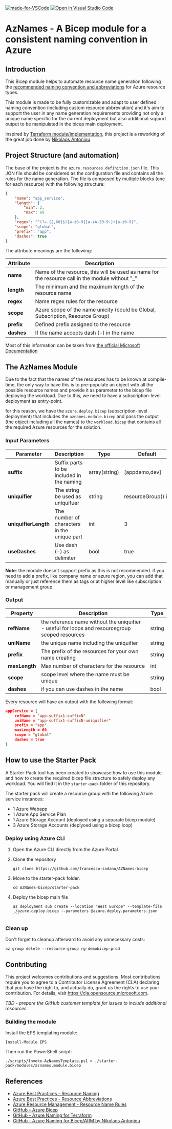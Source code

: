 [![made-for-VSCode](https://img.shields.io/badge/Made%20for-VSCode-1f425f.svg)](https://code.visualstudio.com/)
[![Open in Visual Studio Code](https://open.vscode.dev/badges/open-in-vscode.svg)](https://open.vscode.dev/francesco-sodano/bicep-azurenaming) 


# AzNames - A Bicep module for a consistent naming convention in Azure

## Introduction

This Bicep module helps to automate resource name generation following the [recommended naming convention and abbreviations](https://docs.microsoft.com/en-us/azure/cloud-adoption-framework/ready/azure-best-practices/resource-naming)  for Azure resource types.

This module is made to be fully customizable and adapt to user defined naming convention (including custom resource abbreviation) and it's aim to support the user in any name generation requirements providing not only a unique name specific for the current deployment but also additional support output to be manipulated in the bicep main deployment.

Inspired by [Terraform module/implementation](https://github.com/Azure/terraform-azurerm-naming), this project is a reworking of the great job done by [Nikolaos Antoniou](https://github.com/nianton/azure-naming)


## Project Structure (and automation)

The base of the project is the `azure.resources.definition.json` file.
This JON file should be considered as the configuration file and contains all the rules for the name generation. The file is composed by multiple blocks (one for each resource) with the following structure:

```json
{
    "name": "app_service",
    "length": {
        "min": 2,
        "max": 60
    },
    "regex": "^(?=.{2,60}$)[a-z0-9][a-zA-Z0-9-]+[a-z0-9]",
    "scope": "global",
    "prefix": "app",
    "dashes": true
}
```
The attribute meanings are the following:

| Attribute | Description | 
| -------- | ---------- | 
| **name** | Name of the resource, this will be used as name for the resource call in the module without "_" | 
| **length** | The minimum and the maximum length of the resource name | 
| **regex** | Name regex rules for the resource|
| **scope** | Azure scope of the name unicity (could be Global, Subscription, Resource Group) |
| **prefix** | Defined prefix assigned to the resource |
| **dashes** | If the name accepts dash (-) in the name |

Most of this information can be taken from [the official Microsoft Documentation](https://docs.microsoft.com/en-us/azure/azure-resource-manager/management/resource-name-rules#microsoftweb)


## The AzNames Module

Due to the fact that the names of the resources has to be known at compile-time, the only way to have this is to pre-populate an object with all the possible resource names and provide it as parameter to the bicep file deploying the workload. Due to this, we need to have a subscription-level deployment as entry-point.

for this reason, we have the `azure.deploy.bicep` (subscription-level deployment) that includes the `aznames.module.bicep` and pass the output (the object including all the names) to the `workload.bicep` that contains all the required Azure resources for the solution. 

### Input Parameters

| Parameter | Description | Type | Default | Required |
| -------- | ---------- | ----------- | ----------- | ----------- |
| **suffix** | Suffix parts to be included in the naming | array(string) | [appdemo,dev] | no |
| **uniquifier** | The string be used as uniquifuer | string | resourceGroup().id | no |
| **uniquifierLength** | The number of characters in the unique part | int | 3 | no |
| **useDashes** | Use dash (-) as delimiter | bool | true | no |

**Note**: the module doesn't support prefix as this is not recommended. if you need to add a prefix, like company name or azure region, you can add that manually or just reference them as tags or at higher level like subscription or management group.

### Output

| Property | Description | Type | 
| -------- | ---------- | ----------- |
| **refName** | the reference name without the uniquifier - useful for loops and resourcegroup scoped resources | string |
| **uniName** | the unique name including the uniquifier | string | 
| **prefix** | The prefix of the resources for your own name creating | string |
| **maxLength** | Max number of characters for the resource | int |
| **scope** | scope level where the name must be unique| string |
| **dashes** | if you can use dashes in the name | bool |

Every resource will have an output with the following format:

```json
appService = {
    refName = "app-suffix1-suffixN"
    uniName = "app-suffix1-suffixN-uniquifier"
    prefix = "app"
    maxLength = 60
    scope = "global"
    dashes = true
}
```

## How to use the Starter Pack

A Starter-Pack tool has been created to showcase how to use this module and how to create the required bicep file structure to safely deploy any workload. You will find it in the `starter-pack` folder of this repository.

The starter pack will create a resource group with the following Azure service instances:

- 1 Azure Webapp 
- 1 Azure App Service Plan
- 1 Azure Storage Account (deployed using a separate bicep module)
- 3 Azure Storage Accounts (deplyoed using a bicep loop)



### Deploy using Azure CLI

1. Open the Azure CLI directly from the Azure Portal
2. Clone the repository

    ```
    git clone https://github.com/francesco-sodano/AZNames-bicep
    ```
3. Move to the starter-pack folder.

    ```
    cd AZNames-bicep/starter-pack
    ```

4. Deploy the bicep main file

    ````
    az deployment sub create --location "West Europe" --template-file ./azure.deploy.bicep --parameters @azure.deploy.parameters.json
    ```

### Clean up

Don't forget to cleanup afterward to avoid any unnecessary costs:

    az group delete --resource-group rg-demobicep-prod


## Contributing

This project welcomes contributions and suggestions. Most contributions require you to agree to a Contributor License Agreement (CLA) declaring that you have the right to, and actually do, grant us the rights to use your contribution. For details, visit https://cla.opensource.microsoft.com.

*TBD - prepare the GitHub customer template for issues to include additional resources*

### Building the module

Install the EPS templating module:

    Install-Module EPS

Then run the PowerShell script: 

    ./scripts/Invoke-AzNamesTemplate.ps1 > ./starter-pack/modules/aznames.module.bicep

## References

- [Azure Best Practices - Resource Naming](https://docs.microsoft.com/en-us/azure/cloud-adoption-framework/ready/azure-best-practices/resource-naming)
- [Azure Best Practices - Resource Abbreviations](https://docs.microsoft.com/en-us/azure/cloud-adoption-framework/ready/azure-best-practices/resource-abbreviations)
- [Azure Resource Management - Resource Name Rules](https://docs.microsoft.com/en-us/azure/azure-resource-manager/management/resource-name-rules)
- [GitHub - Azure Bicep](https://github.com/Azure/bicep/)
- [GitHub - Azure Naming for Terraform](https://github.com/Azure/terraform-azurerm-naming)
- [GitHub - Azure Naming for Bicep/ARM by Nikolaos Antoniou](https://github.com/nianton/azure-naming)

